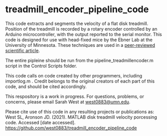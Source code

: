 # treadmill_encoder_pipeline_code

This code extracts and segments the velocity of a flat disk treadmill. Position of the treadmill is recorded by a rotary encoder controlled by an Arduino microcontroller, with the output reported to the serial monitor. This code is designed for use with head-fixed mice by the Ebner Lab at the University of Minnesota. These techniques are used in a [peer-reviewed scientific article](https://doi.org/10.1093/cercor/bhab373). 

The entire pipleine should be run from the pipeline_treadmillencoder.m script in the Control Scripts folder.

This code calls on code created by other programmers, including importlog.m . Credit belongs to the original creators of each part of this code, and should be cited accordingly.

This respository is a work in progress. For questions, problems, or concerns, please email Sarah West at [west0883@umn.edu](west0883@umn.edu).

Please cite use of this code in any resulting projects or publications as: <br>
West SL, Aronson JD. (2021). MATLAB disk treadmill velocity porcessing code. Accessed [date accessed]. https://github.com/west0883/treadmill_encoder_pipeline_code
